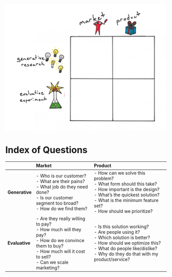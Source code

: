 ![](/assets/illustration-lean-startup-playbook-empty-color.png)
# Index of Questions

|  | **Market** | **Product** |
| :--- | :--- | :--- |
| **Generative** | - Who is our customer? </br> - What are their pains? </br> - What job do they need done? </br> - Is our customer segment too broad? </br> - How do we find them? | - How can we solve this problem? </br> - What form should this take? </br> - How important is the design? </br> - What’s the quickest solution? </br> - What is the minimum feature set? </br> - How should we prioritize? |
| **Evaluative** | - Are they really willing to pay? </br> - How much will they pay? </br> - How do we convince them to buy? </br> - How much will it cost to sell? </br> - Can we scale marketing? | - Is this solution working? </br> - Are people using it? </br> - Which solution is better? </br> - How should we optimize this? </br> - What do people like/dislike? </br> - Why do they do that with my product/service? |



